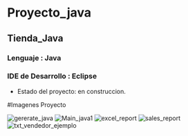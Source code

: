 <h1>Proyecto_java </h1>

<h2>Tienda_Java</h2>

<h3>Lenguaje : Java</h3>

<h3>IDE de Desarrollo : Eclipse</h3>

- Estado del proyecto: en construccion.

#Imagenes Proyecto 

![gererate_java](https://github.com/user-attachments/assets/07588e28-3169-450a-98c9-bf6d0194ea84)
![Main_java1](https://github.com/user-attachments/assets/5646c8a1-590c-496f-a1a3-728e4406eed9)
![excel_report](https://github.com/user-attachments/assets/164c0a76-ab27-4a9f-83b4-6eb3fc00153b)
![sales_report](https://github.com/user-attachments/assets/a88beb43-6fb8-49c5-92c9-728c38e68f42)
![txt_vendedor_ejemplo](https://github.com/user-attachments/assets/3248ab9e-4f6a-44a2-a576-76c898398181)
